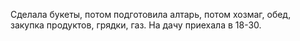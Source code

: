 Сделала букеты, потом подготовила алтарь, потом хозмаг, обед, закупка продуктов, грядки, газ. На дачу приехала в 18-30. 